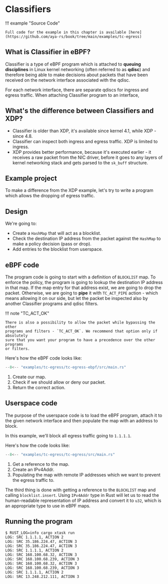 # Classifiers

!!! example "Source Code"

    Full code for the example in this chapter is available [here](https://github.com/aya-rs/book/tree/main/examples/tc-egress)

## What is Classifier in eBPF?

Classifier is a type of eBPF program which is attached to **queuing disciplines**
in Linux kernel networking (often referred to as **qdisc**) and therefore being
able to make decisions about packets that have been received on the network
interface associated with the qdisc.

For each network interface, there are separate qdiscs for ingress and egress
traffic. When attaching Classifier program to an interface,

## What's the difference between Classifiers and XDP?

* Classifier is older than XDP, it's available since kernel 4.1, while XDP -
  since 4.8.
* Classifier can inspect both ingress and egress traffic. XDP is limited to
  ingress.
* XDP provides better performance, because it's executed earlier - it receives
  a raw packet from the NIC driver, before it goes to any layers of kernel
  networking stack and gets parsed to the `sk_buff` structure.

## Example project

To make a difference from the XDP example, let's try to write a program which
allows the dropping of egress traffic.

## Design

We're going to:

- Create a `HashMap` that will act as a blocklist.
- Check the destination IP address from the packet against the `HashMap` to
  make a policy decision (pass or drop).
- Add entries to the blocklist from userspace.

## eBPF code

The program code is going to start with a definition of `BLOCKLIST` map. To
enforce the policy, the program is going to lookup the destination IP address in
that map. If the map entry for that address exist, we are going to drop the
packet. Otherwise, we are going to **pipe** it with `TC_ACT_PIPE` action - which
means allowing it on our side, but let the packet be inspected also by another
Classifier programs and qdisc filters.

!!! note "TC_ACT_OK"

    There is also a possibility to allow the packet while bypassing the other
    programs and filters - `TC_ACT_OK`. We recommend that option only if absolutely
    sure that you want your program to have a precedence over the other programs
    or filters.

Here's how the eBPF code looks like:

```rust linenums="1" title="tc-egress-ebpf/src/main.rs"
--8<-- "examples/tc-egress/tc-egress-ebpf/src/main.rs"
```

1. Create our map.
2. Check if we should allow or deny our packet.
3. Return the correct action.

## Userspace code

The purpose of the userspace code is to load the eBPF program, attach it to the
given network interface and then populate the map with an address to block.

In this example, we'll block all egress traffic going to `1.1.1.1`.

Here's how the code looks like:

```rust linenums="1" title="tc-egress/src/main.rs"
--8<-- "examples/tc-egress/tc-egress/src/main.rs"
```

1. Get a reference to the map.
2. Create an IPv4Addr.
3. Populating the map with remote IP addresses which we want to prevent the
   egress traffic to.

The third thing is done with getting a reference to the `BLOCKLIST` map and
calling `blocklist.insert`. Using `IPv4Addr` type in Rust will let us to read
the human-readable representation of IP address and convert it to `u32`, which
is an appropriate type to use in eBPF maps.

## Running the program

```console
$ RUST_LOG=info cargo xtask run
LOG: SRC 1.1.1.1, ACTION 2
LOG: SRC 35.186.224.47, ACTION 3
LOG: SRC 35.186.224.47, ACTION 3
LOG: SRC 1.1.1.1, ACTION 2
LOG: SRC 168.100.68.32, ACTION 3
LOG: SRC 168.100.68.239, ACTION 3
LOG: SRC 168.100.68.32, ACTION 3
LOG: SRC 168.100.68.239, ACTION 3
LOG: SRC 1.1.1.1, ACTION 2
LOG: SRC 13.248.212.111, ACTION 3
```
